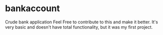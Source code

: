# bankaccount
Crude bank application
Feel Free to contribute to this and make it better. It's very basic and doesn't have total functionality, but it was my first project.
